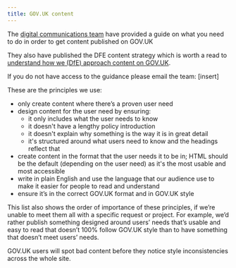 ```yaml
---
title: GOV.UK content
---
```


The [digital communications team](https://educationgovuk.sharepoint.com/sites/how-do-i/SitePages/communications-publish-gov-uk.aspx) have provided a guide on what you need to do in order to get content published on GOV.UK

They also have published the DFE content strategy which is worth a read to [understand how we (DfE) approach content on GOV.UK](https://educationgovuk.sharepoint.com/sites/how-do-i/SitePages/communications-dfe-govuk-content-strategy.aspx).

If you do not have access to the guidance please email the team: [insert]

These are the principles we use:

* only create content where there’s a proven user need
* design content for the user need by ensuring:
     * it only includes what the user needs to know
     * it doesn't have a lengthy policy introduction
     * it doesn't explain why something is the way it is in great detail
     * it's structured around what users need to know and the headings reflect that
* create content in the format that the user needs it to be in; HTML should be the default (depending on the user need) as it's the most usable and most accessible
* write in plain English and use the language that our audience use to make it easier for people to read and understand
* ensure it’s in the correct GOV.UK format and in GOV.UK style

This list also shows the order of importance of these principles, if we’re unable to meet them all with a specific request or project. For example, we’d rather publish something designed around users’ needs that’s usable and easy to read that doesn’t 100% follow GOV.UK style than to have something that doesn’t meet users’ needs.

GOV.UK users will spot bad content before they notice style inconsistencies across the whole site.
